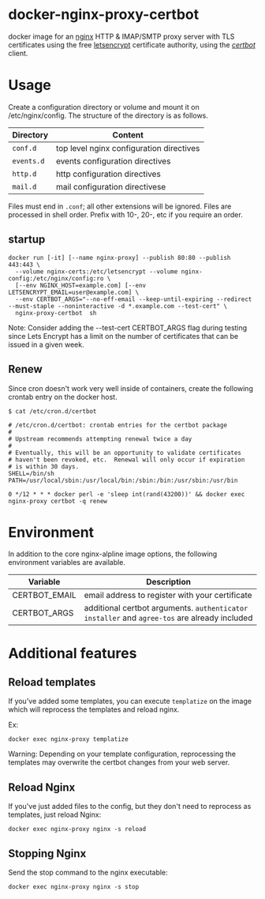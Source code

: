 # docker-nginx-proxy-certbot
docker image for an [nginx](//nginx.com/) HTTP & IMAP/SMTP proxy server with TLS  certificates using the free [letsencrypt](//letsencrypt.org/) certificate authority, using the [*certbot*](//certbot.eff.org/) client.

# Usage
Create a configuration directory or volume and mount it on /etc/nginx/config. The structure of the directory is as follows.

Directory | Content
---|---
`conf.d`   | top level nginx configuration directives
`events.d` | events configuration directives
`http.d`   | http configuration directives
`mail.d`   | mail configuration directivese

Files must end in `.conf`; all other extensions will be ignored. Files are processed in shell order. Prefix with 10-, 20-, etc if you require an order.

## startup
```
docker run [-it] [--name nginx-proxy] --publish 80:80 --publish 443:443 \
  --volume nginx-certs:/etc/letsencrypt --volume nginx-config:/etc/nginx/config:ro \
  [--env NGINX_HOST=example.com] [--env LETSENCRYPT_EMAIL=user@example.com] \
  --env CERTBOT_ARGS="--no-eff-email --keep-until-expiring --redirect --must-staple --noninteractive -d *.example.com --test-cert" \
  nginx-proxy-certbot  sh
```
Note: Consider adding the --test-cert CERTBOT_ARGS flag during testing since Lets Encrypt has a limit on the number of certificates that can be issued in a given week. 

## Renew
Since cron doesn't work very well inside of containers, create the following crontab entry on the docker host.

```
$ cat /etc/cron.d/certbot

# /etc/cron.d/certbot: crontab entries for the certbot package
#
# Upstream recommends attempting renewal twice a day
#
# Eventually, this will be an opportunity to validate certificates
# haven't been revoked, etc.  Renewal will only occur if expiration
# is within 30 days.
SHELL=/bin/sh
PATH=/usr/local/sbin:/usr/local/bin:/sbin:/bin:/usr/sbin:/usr/bin

0 */12 * * * docker perl -e 'sleep int(rand(43200))' && docker exec nginx-proxy certbot -q renew
```

# Environment
In addition to the core nginx-alpline image options, the following environment variables are available.

Variable | Description
---|---
CERTBOT_EMAIL | email address to register with your certificate
CERTBOT_ARGS | additional certbot arguments. `authenticator` `installer` and `agree-tos` are already included

# Additional features
## Reload templates
If you've added some templates, you can execute `templatize` on the image which will reprocess the templates and reload nginx.

Ex:
```
docker exec nginx-proxy templatize
```

Warning: Depending on your template configuration, reprocessing the templates may overwrite the certbot changes from your web server.

## Reload Nginx
If you've just added files to the config, but they don't need to reprocess as templates, just reload Nginx:

```
docker exec nginx-proxy nginx -s reload
```

## Stopping Nginx
Send the stop command to the nginx executable:
```
docker exec nginx-proxy nginx -s stop
```
